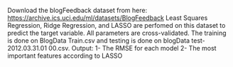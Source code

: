 Download the blogFeedback dataset from here:
https://archive.ics.uci.edu/ml/datasets/BlogFeedback
Least Squares Regression, Ridge Regression, and LASSO are perfomed on this dataset to predict the target variable. All parameters are cross-validated. The training is done on BlogData Train.csv and testing is done on blogData test-2012.03.31.01 00.csv.
Output: 
1- The RMSE for each model
2- The most important features according to LASSO
